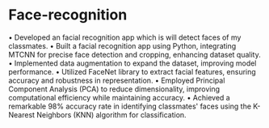 # Face-recognition
• Developed an facial recognition app which is will detect faces of my classmates.
• Built a facial recognition app using Python, integrating MTCNN for precise face detection and cropping, enhancing dataset quality.
• Implemented data augmentation to expand the dataset, improving model performance.
• Utilized FaceNet library to extract facial features, ensuring accuracy and robustness in representation.
• Employed Principal Component Analysis (PCA) to reduce dimensionality, improving computational efficiency while maintaining accuracy.
• Achieved a remarkable 98% accuracy rate in identifying classmates' faces using the K-Nearest Neighbors (KNN) algorithm for classification.
